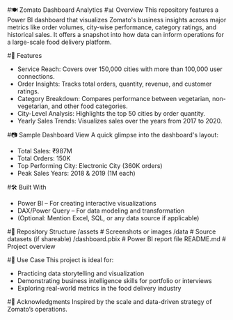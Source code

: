 #🍽 Zomato Dashboard Analytics
#📊 Overview
This repository features a Power BI dashboard that visualizes Zomato's business insights across major metrics like order volumes, city-wise performance, category ratings, and historical sales. It offers a snapshot into how data can inform operations for a large-scale food delivery platform.

#🚀 Features
- Service Reach: Covers over 150,000 cities with more than 100,000 user connections.
- Order Insights: Tracks total orders, quantity, revenue, and customer ratings.
- Category Breakdown: Compares performance between vegetarian, non-vegetarian, and other food categories.
- City-Level Analysis: Highlights the top 50 cities by order quantity.
- Yearly Sales Trends: Visualizes sales over the years from 2017 to 2020.
  
#📷 Sample Dashboard View
A quick glimpse into the dashboard's layout:
- Total Sales: ₹987M
- Total Orders: 150K
- Top Performing City: Electronic City (360K orders)
- Peak Sales Years: 2018 & 2019 (1M each)

#🛠 Built With
- Power BI – For creating interactive visualizations
- DAX/Power Query – For data modeling and transformation
- (Optional: Mention Excel, SQL, or any data source if applicable)
  
#📁 Repository Structure
/assets         # Screenshots or images
/data           # Source datasets (if shareable)
/dashboard.pbix # Power BI report file
README.md       # Project overview

#📌 Use Case
This project is ideal for:
- Practicing data storytelling and visualization
- Demonstrating business intelligence skills for portfolio or interviews
- Exploring real-world metrics in the food delivery industry
  
#🙌 Acknowledgments
Inspired by the scale and data-driven strategy of Zomato’s operations.
